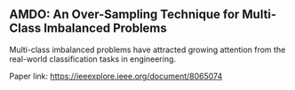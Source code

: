 AMDO: An Over-Sampling Technique for Multi-Class Imbalanced Problems
--------------------------------------------------------------------------
Multi-class imbalanced problems have attracted growing attention from the real-world classification tasks in engineering.

Paper link: https://ieeexplore.ieee.org/document/8065074


